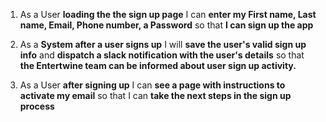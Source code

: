 1. As a User **loading the the sign up page**
   I can **enter my First name, Last name, Email, Phone number, a Password**
   so that **I can sign up the app**

2. As a **System after a user signs up**
   I will **save the user's valid sign up info** and **dispatch a slack notification with the user's details**
   so that **the Entertwine team can be informed about user sign up activity.**

3. As a User **after signing up**
   I can **see a page with instructions to activate my email**
   so that I can **take the next steps in the sign up process**
